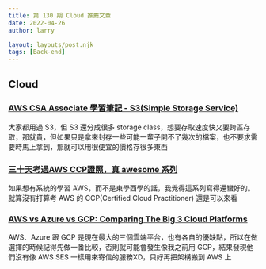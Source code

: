```yaml
---
title: 第 130 期 Cloud 推薦文章
date: 2022-04-26
author: larry

layout: layouts/post.njk
tags: [Back-end]
---
```


## Cloud
<!-- summary -->

### [AWS CSA Associate 學習筆記 - S3(Simple Storage Service)](https://godleon.github.io/blog/AWS/AWS-CSA-associate-S3-part1/)

大家都用過 S3，但 S3 還分成很多 storage class，想要存取速度快又要跨區存取，那就貴，但如果只是拿來封存一些可能一輩子開不了幾次的檔案，也不要求需要時馬上拿到，那就可以用很便宜的價格存很多東西

<!-- summary -->

### [三十天考過AWS CCP證照，真 awesome 系列](https://ithelp.ithome.com.tw/articles/10235699)

如果想有系統的學習 AWS，而不是東學西學的話，我覺得這系列寫得還蠻好的。就算沒有打算考 AWS 的 CCP(Certified Cloud Practitioner) 還是可以來看

### [AWS vs Azure vs GCP: Comparing The Big 3 Cloud Platforms](https://www.bmc.com/blogs/aws-vs-azure-vs-google-cloud-platforms/)

AWS、Azure 跟 GCP 是現在最大的三個雲端平台，也有各自的優缺點，所以在做選擇的時候記得先做一番比較，否則就可能會發生像我之前用 GCP，結果發現他們沒有像 AWS SES 一樣用來寄信的服務XD，只好再把架構搬到 AWS 上


